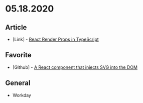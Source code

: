 # 05.18.2020

## Article

- \[Link\] - [React Render Props in TypeScript](https://medium.com/@jrwebdev/react-render-props-in-typescript-b561b00bc67c)

## Favorite

- \[Github\] - [A React component that injects SVG into the DOM](https://github.com/tanem/react-svg)

## General

- Workday
